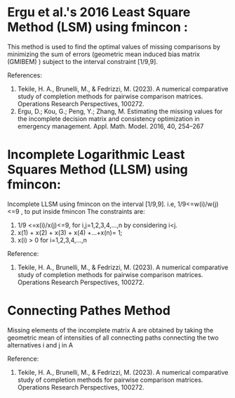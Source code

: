 # Ergu et al.'s 2016  Least Square Method (LSM) using fmincon :

This method is used to find the optimal values of missing comparisons by minimizing the sum of errors (geometric mean induced bias matrix (GMIBEM) ) subject to the interval constraint [1/9,9].

References:
1. Tekile, H. A., Brunelli, M., & Fedrizzi, M. (2023). A numerical comparative study of completion methods for pairwise comparison matrices. Operations Research Perspectives, 100272.
2. Ergu, D.; Kou, G.; Peng, Y.; Zhang, M. Estimating the missing values for the incomplete decision matrix and consistency optimization in emergency management. Appl. Math. Model. 2016, 40, 254–267

# Incomplete Logarithmic Least Squares Method (LLSM) using fmincon:
Incomplete LLSM using fmincon on the interval [1/9,9]. i.e, 1/9<=w(i)/w(j)<=9 , to put inside fmincon
The constraints are: 
1. 1/9 <=x(i)/x(j)<=9, for i,j=1,2,3,4,...,n by considering i<j.
2. x(1) + x(2) + x(3) + x(4) +...+x(n)= 1;
3. x(i) > 0 for i=1,2,3,4,...,n

Reference: 
1. Tekile, H. A., Brunelli, M., & Fedrizzi, M. (2023). A numerical comparative study of completion methods for pairwise comparison matrices. Operations Research Perspectives, 100272.



# Connecting Pathes Method

Missing  elements  of the  incomplete matrix A  are obtained by taking the geometric mean of intensities of all connecting paths  connecting the two alternatives i and j in A

Reference: 
1. Tekile, H. A., Brunelli, M., & Fedrizzi, M. (2023). A numerical comparative study of completion methods for pairwise comparison matrices. Operations Research Perspectives, 100272.


